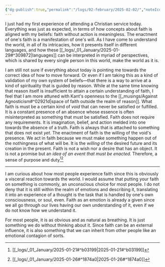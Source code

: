 ```yaml
---
{"dg-publish":true,"permalink":"/logs/02-february/2025-02-02/","noteIcon":"","created":"2025-02-02"}
---
```


I just had my first experience of attending a Christian service today. Everything was just as expected, in terms of how concepts about faith is aligned with my beliefs: faith without action is meaningless. The enactment of one's faith is a manifestation of one's will. As I have come to understand the world, in all of its intricacies, how it presents itself in different languages, and how these [[_logs/_01_January/2025-01-29#^309872\|languages]] can be interpreted in myriad of perspectives, which is shared by every single person in this world, make the world as it is.

I am still not sure if everything about today is pointing me towards the correct idea of how to move forward. Or even if I am taking this as a kind of validation of my own system of beliefs—that there is a way to arrive at a kind of spirituality that is guided by reason. While at the same time knowing that reason itself is insufficient to attain a certain understanding of faith, I feel that I am more attuned with Kant's openness to the [[_musings/Against Agnosticism#^02921d\|space of faith outside the realm of reason]]. What faith is must be a certain kind of *void* that can never be satisfied or fulfilled. It is a constant presence of an absence whose essence is often misinterpreted as something that must be satisfied. Faith does not require any requirements. It is imagination, belief, and action melded into one towards the absence of a truth. Faith is always that is attached to something that does not exist *yet*. The enactment of faith is the willing of the void's presence. We act in faith because we must make something happen out of the nothingness of what will be. It is the *willing* of the desired future and its creation in the present. Faith is not a wish nor a desire that has an object. It is not a promise but an *idea of an event that must be enacted.* Therefore, a sense of purpose and duty[^1][^2]

---
I am curious about how most people experience faith since this is obviously a visceral reaction towards the world. I would assume that putting your faith on something is commonly, an unconscious choice for most people. I do not deny that it is still within the realm of emotions and describing it, translating it into an experience of a thought is the task that is handled by one's own consciousness, or soul, even. Faith as an emotion is already a given since we all go through our lives having our own understanding of it, even if we do not know how we understand it.

For most people, it is as obvious and as natural as breathing. It is just something we do without thinking about it. Since faith can be an external influence, it is also something that we can inherit from other people like an emotional contagion of sorts.

[^1]: [[_logs/_01_January/2025-01-21#^b03199\|2025-01-21#^b03199]]
[^2]: [[_logs/_01_January/2025-01-26#^1874a0\|2025-01-26#^1874a0]]